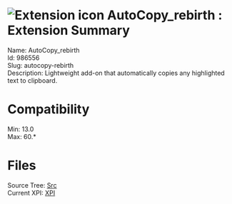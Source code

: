 # ![Extension icon](https://addons.thunderbird.net/static/img/addon-icons/default-64.png) AutoCopy_rebirth : Extension Summary

Name: AutoCopy_rebirth  
Id: 986556  
Slug: autocopy-rebirth  
Description: Lightweight add-on that automatically copies any highlighted text to clipboard.
  

# Compatibility
Min: 13.0  
Max: 60.*  

# Files

Source Tree: [Src](C:/Dev/Thunderbird/ThunderKdB/xall/x60/986556-autocopy-rebirth/src)  
Current XPI: [XPI](C:/Dev/Thunderbird/ThunderKdB/xall/x60/986556-autocopy-rebirth/xpi)  



